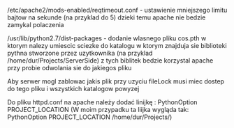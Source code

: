 /etc/apache2/mods-enabled/reqtimeout.conf - ustawienie mniejszego limitu bajtow na sekunde (na przyklad do 5) dzieki temu apache nie bedzie zamykal polaczenia

/usr/lib/python2.7/dist-packages - dodanie wlasnego pliku cos.pth w ktorym nalezy umiescic sciezke do katalogu w ktorym znajduja sie biblioteki pythna stworzone przez uzytkownika (na przyklad /home/dur/Projects/ServerSide) z tych biblitek bedzie korzystal apache przy probie odwolania sie do jakiegos pliku

Aby serwer mogl zablowac jakis plik przy uzyciu fileLock musi miec dostep do tego pliku i wszystkich katalogow powyzej

Do pliku httpd.conf na apache należy dodać linijkę : PythonOption PROJECT_LOCATION <bezwzgledna sciezka do katalogu z projektem> (W moim przypadku ta liijka wygląda tak: PythonOption PROJECT_LOCATION /home/dur/Projects/)

